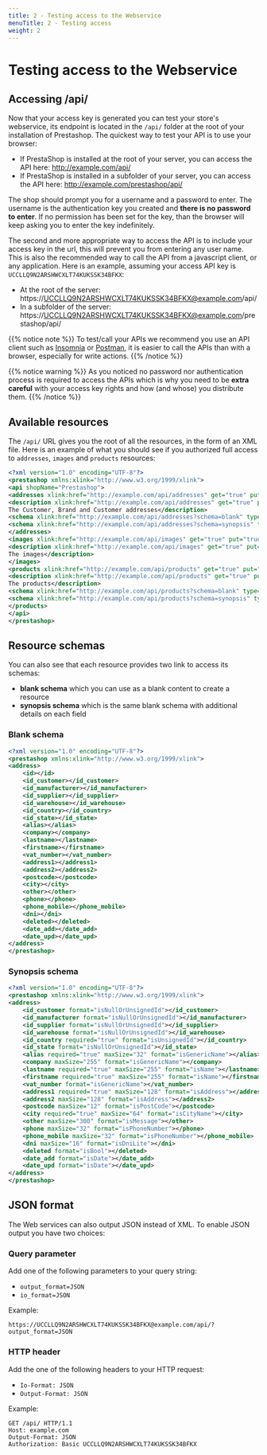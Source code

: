 ```yaml
---
title: 2 - Testing access to the Webservice
menuTitle: 2 - Testing access
weight: 2
---
```


# Testing access to the Webservice

## Accessing /api/

Now that your access key is generated you can test your store's webservice, its endpoint is located in the `/api/` folder at the root of your installation of Prestashop.
The quickest way to test your API is to use your browser:

* If PrestaShop is installed at the root of your server, you can access the API here: http://example.com/api/
* If PrestaShop is installed in a subfolder of your server, you can access the API here: http://example.com/prestashop/api/

The shop should prompt you for a username and a password to enter. The username is the authentication key you created and **there is no password to enter**. If no permission has been set for the key, than the browser will keep asking you to enter the key indefinitely.

The second and more appropriate way to access the API is to include your access key in the url, this will prevent you from entering any user name.
This is also the recommended way to call the API from a javascript client, or any application. Here is an example, assuming your access API key is `UCCLLQ9N2ARSHWCXLT74KUKSSK34BFKX`:

* At the root of the server: https://UCCLLQ9N2ARSHWCXLT74KUKSSK34BFKX@example.com/api/
* In a subfolder of the server: https://UCCLLQ9N2ARSHWCXLT74KUKSSK34BFKX@example.com/prestashop/api/

{{% notice note %}}
To test/call your APIs we recommend you use an API client such as [Insomnia](https://insomnia.rest/) or [Postman](https://www.getpostman.com/), it is easier to call the APIs than with a browser, especially for write actions.
{{% /notice %}}

{{% notice warning %}}
As you noticed no password nor authentication process is required to access the APIs which is why you need to be **extra careful** with your access key rights and how (and whose) you distribute them.
{{% /notice %}}

## Available resources

The `/api/` URL gives you the root of all the resources, in the form of an XML file. Here is an example of what you should see if you authorized full access to `addresses`, `images` and `products` resources:

```xml
<?xml version="1.0" encoding="UTF-8"?>
<prestashop xmlns:xlink="http://www.w3.org/1999/xlink">
<api shopName="Prestashop">
<addresses xlink:href="http://example.com/api/addresses" get="true" put="true" post="true" delete="true" head="true">
<description xlink:href="http://example.com/api/addresses" get="true" put="true" post="true" delete="true" head="true">
The Customer, Brand and Customer addresses</description>
<schema xlink:href="http://example.com/api/addresses?schema=blank" type="blank"/>
<schema xlink:href="http://example.com/api/addresses?schema=synopsis" type="synopsis"/>
</addresses>
<images xlink:href="http://example.com/api/images" get="true" put="true" post="true" delete="true" head="true">
<description xlink:href="http://example.com/api/images" get="true" put="true" post="true" delete="true" head="true">
The images</description>
</images>
<products xlink:href="http://example.com/api/products" get="true" put="true" post="true" delete="true" head="true">
<description xlink:href="http://example.com/api/products" get="true" put="true" post="true" delete="true" head="true">
The products</description>
<schema xlink:href="http://example.com/api/products?schema=blank" type="blank"/>
<schema xlink:href="http://example.com/api/products?schema=synopsis" type="synopsis"/>
</products>
</api>
</prestashop>
```

## Resource schemas

You can also see that each resource provides two link to access its schemas:

- **blank schema** which you can use as a blank content to create a resource
- **synopsis schema** which is the same blank schema with additional details on each field

### Blank schema

```xml
<?xml version="1.0" encoding="UTF-8"?>
<prestashop xmlns:xlink="http://www.w3.org/1999/xlink">
<address>
	<id></id>
	<id_customer></id_customer>
	<id_manufacturer></id_manufacturer>
	<id_supplier></id_supplier>
	<id_warehouse></id_warehouse>
	<id_country></id_country>
	<id_state></id_state>
	<alias></alias>
	<company></company>
	<lastname></lastname>
	<firstname></firstname>
	<vat_number></vat_number>
	<address1></address1>
	<address2></address2>
	<postcode></postcode>
	<city></city>
	<other></other>
	<phone></phone>
	<phone_mobile></phone_mobile>
	<dni></dni>
	<deleted></deleted>
	<date_add></date_add>
	<date_upd></date_upd>
</address>
</prestashop>
```

### Synopsis schema

```xml
<?xml version="1.0" encoding="UTF-8"?>
<prestashop xmlns:xlink="http://www.w3.org/1999/xlink">
<address>
	<id_customer format="isNullOrUnsignedId"></id_customer>
	<id_manufacturer format="isNullOrUnsignedId"></id_manufacturer>
	<id_supplier format="isNullOrUnsignedId"></id_supplier>
	<id_warehouse format="isNullOrUnsignedId"></id_warehouse>
	<id_country required="true" format="isUnsignedId"></id_country>
	<id_state format="isNullOrUnsignedId"></id_state>
	<alias required="true" maxSize="32" format="isGenericName"></alias>
	<company maxSize="255" format="isGenericName"></company>
	<lastname required="true" maxSize="255" format="isName"></lastname>
	<firstname required="true" maxSize="255" format="isName"></firstname>
	<vat_number format="isGenericName"></vat_number>
	<address1 required="true" maxSize="128" format="isAddress"></address1>
	<address2 maxSize="128" format="isAddress"></address2>
	<postcode maxSize="12" format="isPostCode"></postcode>
	<city required="true" maxSize="64" format="isCityName"></city>
	<other maxSize="300" format="isMessage"></other>
	<phone maxSize="32" format="isPhoneNumber"></phone>
	<phone_mobile maxSize="32" format="isPhoneNumber"></phone_mobile>
	<dni maxSize="16" format="isDniLite"></dni>
	<deleted format="isBool"></deleted>
	<date_add format="isDate"></date_add>
	<date_upd format="isDate"></date_upd>
</address>
</prestashop>
```

## JSON format

The Web services can also output JSON instead of XML. To enable JSON output you have two choices:

### Query parameter

Add one of the following parameters to your query string:

- `output_format=JSON`
- `io_format=JSON`

Example:

```text
https://UCCLLQ9N2ARSHWCXLT74KUKSSK34BFKX@example.com/api/?output_format=JSON
``` 

### HTTP header

Add the one of the following headers to your HTTP request:

- `Io-Format: JSON`
- `Output-Format: JSON`

Example:

```http
GET /api/ HTTP/1.1
Host: example.com
Output-Format: JSON
Authorization: Basic UCCLLQ9N2ARSHWCXLT74KUKSSK34BFKX
```
